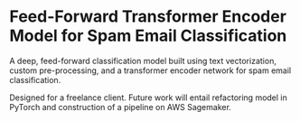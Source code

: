 # Feed-Forward Transformer Encoder Model for Spam Email Classification

A deep, feed-forward classification model built using text vectorization, custom pre-processing, and a transformer encoder network for spam email classification. 

Designed for a freelance client. Future work will entail refactoring model in PyTorch and construction of a pipeline on AWS Sagemaker.
